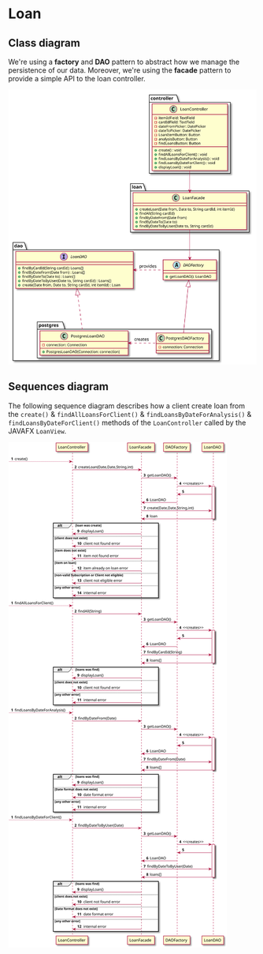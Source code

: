 # Loan

## Class diagram
We're using a **factory** and **DAO** pattern to abstract how we manage the persistence of our data.
Moreover, we're using the **facade** pattern to provide a simple API to the loan controller.

![Loan class diagram](./loan-class-diagram.svg)


## Sequences diagram

The following sequence diagram describes how a client create loan from the `create()` & `findAllLoansForClient()` & `findLoansByDateForAnalysis()` & `findLoansByDateForClient()`  methods of the
`LoanController` called by the JAVAFX `LoanView`.

![Loan sequence diagram](./loan-sequence-diagram.svg)

